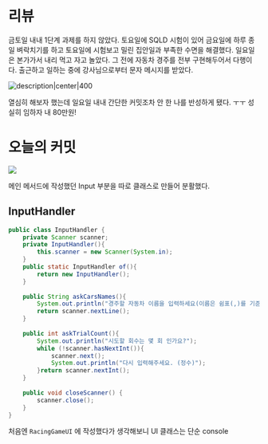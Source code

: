  # 리뷰
 금토일 내내 1단계 과제를 하지 않았다. 토요일에 SQLD 시험이 있어 금요일에 하루 종일 벼락치기를 하고 토요일에 시험보고 밀린 집안일과 부족한 수면을 해결했다. 일요일은 본가가서 내리 먹고 자고 놀았다. 그 전에 자동차 경주를 전부 구현해두어서 다행이다. 출근하고 일하는 중에 강사님으로부터 문자 메시지를 받았다. 

![description|center|400](https://i.imgur.com/u1MeVG3.png)

열심히 해보자 했는데 일요일 내내 간단한 커밋조차 안 한 나를 반성하게 됐다. ㅜㅜ 성실히 임하자 내 80만원! 

# 오늘의 커밋 

![](https://i.imgur.com/Od2lLCW.png)

메인 메서드에 작성했던 Input 부분을 따로 클래스로 만들어 분활했다. 

## InputHandler
```java
public class InputHandler {  
    private Scanner scanner;  
    private InputHandler(){  
        this.scanner = new Scanner(System.in);  
    }  
    public static InputHandler of(){  
        return new InputHandler();  
    }  
  
    public String askCarsNames(){  
        System.out.println("경주할 자동차 이름을 입력하세요(이름은 쉼표(,)를 기준으로 구분).");  
        return scanner.nextLine();  
    }  
  
    public int askTrialCount(){  
        System.out.println("시도할 회수는 몇 회 인가요?");  
        while (!scanner.hasNextInt()){  
            scanner.next();  
            System.out.println("다시 입력해주세요. (정수)");  
        }return scanner.nextInt();  
    }  
  
    public void closeScanner() {  
        scanner.close();  
    }  
}
```

처음엔 `RacingGameUI` 에 작성했다가 생각해보니 UI 클래스는 단순 console